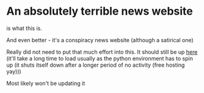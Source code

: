 # An absolutely terrible news website
is what this is.

And even better - it's a conspiracy news website (although a satirical one)

Really did not need to put that much effort into this.
It should still be up [here](https://test-consp.onrender.com/) (it'll take a long time to load usually as the python environment has to spin up (it shuts itself down after a longer period of no activity (free hosting yay))) 

Most likely won't be updating it
